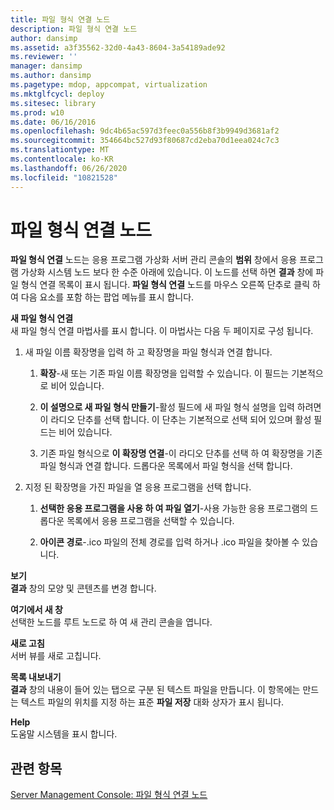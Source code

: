 ```yaml
---
title: 파일 형식 연결 노드
description: 파일 형식 연결 노드
author: dansimp
ms.assetid: a3f35562-32d0-4a43-8604-3a54189ade92
ms.reviewer: ''
manager: dansimp
ms.author: dansimp
ms.pagetype: mdop, appcompat, virtualization
ms.mktglfcycl: deploy
ms.sitesec: library
ms.prod: w10
ms.date: 06/16/2016
ms.openlocfilehash: 9dc4b65ac597d3feec0a556b8f3b9949d3681af2
ms.sourcegitcommit: 354664bc527d93f80687cd2eba70d1eea024c7c3
ms.translationtype: MT
ms.contentlocale: ko-KR
ms.lasthandoff: 06/26/2020
ms.locfileid: "10821528"
---
```

# 파일 형식 연결 노드


**파일 형식 연결** 노드는 응용 프로그램 가상화 서버 관리 콘솔의 **범위** 창에서 응용 프로그램 가상화 시스템 노드 보다 한 수준 아래에 있습니다. 이 노드를 선택 하면 **결과** 창에 파일 형식 연결 목록이 표시 됩니다. **파일 형식 연결** 노드를 마우스 오른쪽 단추로 클릭 하 여 다음 요소를 포함 하는 팝업 메뉴를 표시 합니다.

<a href="" id="new-file-type-association"></a>**새 파일 형식 연결**  
새 파일 형식 연결 마법사를 표시 합니다. 이 마법사는 다음 두 페이지로 구성 됩니다.

1.  새 파일 이름 확장명을 입력 하 고 확장명을 파일 형식과 연결 합니다.

    1.  **확장**-새 또는 기존 파일 이름 확장명을 입력할 수 있습니다. 이 필드는 기본적으로 비어 있습니다.

    2.  **이 설명으로 새 파일 형식 만들기**-활성 필드에 새 파일 형식 설명을 입력 하려면이 라디오 단추를 선택 합니다. 이 단추는 기본적으로 선택 되어 있으며 활성 필드는 비어 있습니다.

    3.  기존 파일 형식으로 **이 확장명 연결**-이 라디오 단추를 선택 하 여 확장명을 기존 파일 형식과 연결 합니다. 드롭다운 목록에서 파일 형식을 선택 합니다.

2.  지정 된 확장명을 가진 파일을 열 응용 프로그램을 선택 합니다.

    1.  **선택한 응용 프로그램을 사용 하 여 파일 열기**-사용 가능한 응용 프로그램의 드롭다운 목록에서 응용 프로그램을 선택할 수 있습니다.

    2.  **아이콘 경로**-.ico 파일의 전체 경로를 입력 하거나 .ico 파일을 찾아볼 수 있습니다.

<a href="" id="view"></a>**보기**  
**결과** 창의 모양 및 콘텐츠를 변경 합니다.

<a href="" id="new-window-from-here"></a>**여기에서 새 창**  
선택한 노드를 루트 노드로 하 여 새 관리 콘솔을 엽니다.

<a href="" id="refresh"></a>**새로 고침**  
서버 뷰를 새로 고칩니다.

<a href="" id="export-list"></a>**목록 내보내기**  
**결과** 창의 내용이 들어 있는 탭으로 구분 된 텍스트 파일을 만듭니다. 이 항목에는 만드는 텍스트 파일의 위치를 지정 하는 표준 **파일 저장** 대화 상자가 표시 됩니다.

<a href="" id="help"></a>**Help**  
도움말 시스템을 표시 합니다.

## 관련 항목


[Server Management Console: 파일 형식 연결 노드](server-management-console-file-type-associations-node.md)

 

 





